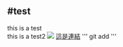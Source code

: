 #test
---
this is a test <br>
this is a test2
![](https://lthub.ubc.ca/files/2021/06/GitHub-Logo.png)
[這是連結](http://yahoo.com)
'''
git add
'''
